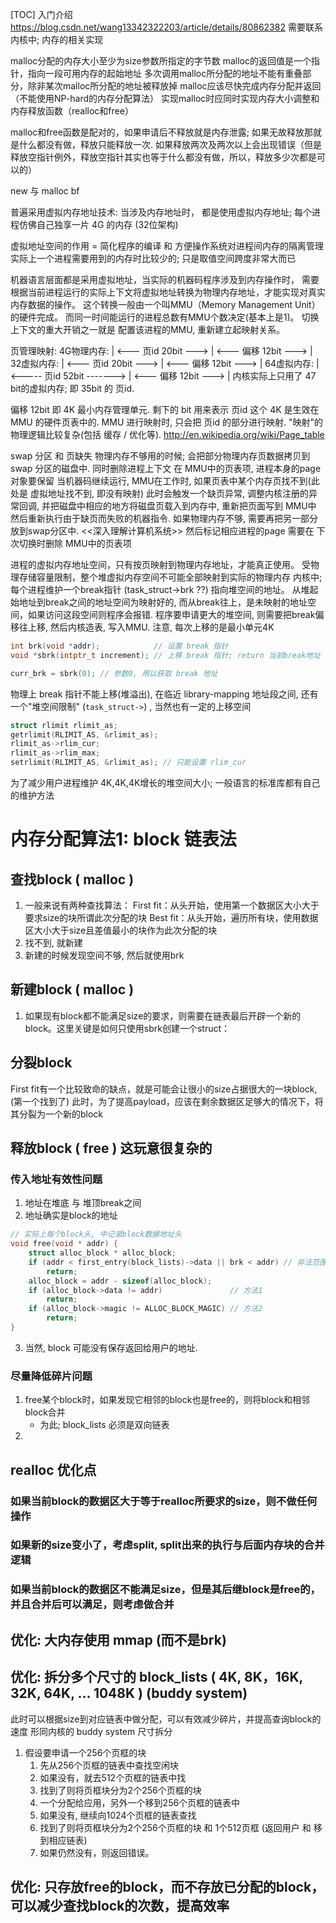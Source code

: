 [TOC]
入门介绍 https://blog.csdn.net/wang13342322203/article/details/80862382
需要联系内核中; 内存的相关实现


malloc分配的内存大小至少为size参数所指定的字节数
malloc的返回值是一个指针，指向一段可用内存的起始地址
多次调用malloc所分配的地址不能有重叠部分，除非某次malloc所分配的地址被释放掉
malloc应该尽快完成内存分配并返回（不能使用NP-hard的内存分配算法）
实现malloc时应同时实现内存大小调整和内存释放函数（realloc和free）

malloc和free函数是配对的，如果申请后不释放就是内存泄露;
如果无故释放那就是什么都没有做，释放只能释放一次.
如果释放两次及两次以上会出现错误（但是释放空指针例外，释放空指针其实也等于什么都没有做，所以，释放多少次都是可以的）


new 与 malloc bf

普遍采用虚拟内存地址技术:
当涉及内存地址时， 都是使用虚拟内存地址;
每个进程仿佛自己独享一片 4G 的内存 (32位架构)

虚拟地址空间的作用 = 简化程序的编译  和 方便操作系统对进程间内存的隔离管理
实际上一个进程需要用到的内存时比较少的; 只是取值空间跨度非常大而已


机器语言层面都是采用虚拟地址，当实际的机器码程序涉及到内存操作时，
需要根据当前进程运行的实际上下文将虚拟地址转换为物理内存地址，才能实现对真实内存数据的操作。
这个转换一般由一个叫MMU（Memory Management Unit）的硬件完成。
而同一时间能运行的进程总数有MMU个数决定(基本上是1)。
切换上下文的重大开销之一就是 配置该进程的MMU, 重新建立起映射关系。



页管理映射:
4G物理内存:       | <--- 页id  20bit ---> | <--- 偏移 12bit ---> |
32虚拟内存:       | <--- 页id  20bit ---> | <--- 偏移 12bit ---> |
64虚拟内存: | <----- 页id  52bit -------> | <--- 偏移 12bit ---> |
内核实际上只用了 47 bit的虚拟内存; 即 35bit 的 页id.

偏移 12bit 即 4K 最小内存管理单元. 剩下的 bit 用来表示 页id
这个 4K 是生效在 MMU 的硬件页表中的. MMU 进行映射时, 只会把 页id 的部分进行映射.
"映射"的物理逻辑比较复杂(包括 缓存 / 优化等). http://en.wikipedia.org/wiki/Page_table

swap 分区 和 页缺失
物理内存不够用的时候; 会把部分物理内存页数据拷贝到 swap 分区的磁盘中.
同时删除进程上下文 在 MMU中的页表项, 进程本身的page对象要保留
当机器码继续运行, MMU在工作时, 如果页表中某个内存页找不到(此处是 虚拟地址找不到, 即没有映射)
此时会触发一个缺页异常, 调整内核注册的异常回调,
并把磁盘中相应的地方将磁盘页载入到内存中, 重新把页面写到 MMU中
然后重新执行由于缺页而失败的机器指令.
如果物理内存不够, 需要再把另一部分放到swap分区中. <<深入理解计算机系统>>
然后标记相应进程的page 需要在 下次切换时删除 MMU中的页表项



进程的虚拟内存地址空间，只有按页映射到物理内存地址，才能真正使用。
受物理存储容量限制，整个堆虚拟内存空间不可能全部映射到实际的物理内存
内核中; 每个进程维护一个break指针 (task_struct->brk ??) 指向堆空间的地址。
从堆起始地址到break之间的地址空间为映射好的,
而从break往上，是未映射的地址空间，如果访问这段空间则程序会报错.
程序要申请更大的堆空间, 则需要把break偏移往上移, 然后内核造表, 写入MMU.
注意, 每次上移的是最小单元4K
```c++
int brk(void *addr);            // 设置 break 指针
void *sbrk(intptr_t increment); // 上移 break 指针; return 当前break地址

curr_brk = sbrk(0); // 参数0, 用以获取 break 地址
```
物理上 break 指针不能上移(堆溢出), 在临近 library-mapping 地址段之间, 
还有一个"堆空间限制" (`task_struct->`) , 当然也有一定的上移空间
```c++
struct rlimit rlimit_as;
getrlimit(RLIMIT_AS, &rlimit_as);
rlimit_as->rlim_cur;
rlimit_as->rlim_max;
setrlimit(RLIMIT_AS, &rlimit_as); // 只能设置 rlim_cur
```
为了减少用户进程维护 4K,4K,4K增长的堆空间大小; 一般语言的标准库都有自己的维护方法

# 内存分配算法1: block 链表法
## 查找block ( malloc )
1. 一般来说有两种查找算法：
First fit：从头开始，使用第一个数据区大小大于要求size的块所谓此次分配的块
Best fit：从头开始，遍历所有块，使用数据区大小大于size且差值最小的块作为此次分配的块
2. 找不到, 就新建
3. 新建的时候发现空间不够, 然后就使用brk

## 新建block ( malloc )
1. 如果现有block都不能满足size的要求，则需要在链表最后开辟一个新的block。这里关键是如何只使用sbrk创建一个struct：

## 分裂block
First fit有一个比较致命的缺点，就是可能会让很小的size占据很大的一块block, (第一个找到了)
此时，为了提高payload，应该在剩余数据区足够大的情况下，将其分裂为一个新的block

## 释放block ( free ) 这玩意很复杂的
### 传入地址有效性问题
1. 地址在堆底 与 堆顶break之间
2. 地址确实是block的地址
```c++
// 实际上每个block头, 中记录block数据地址头
void free(void * addr) {
    struct alloc_block * alloc_block;
    if (addr < first_entry(block_lists)->data || brk < addr) // 非法范围
        return;
    alloc_block = addr - sizeof(alloc_block);
    if (alloc_block->data != addr)               // 方法1
        return;
    if (alloc_block->magic != ALLOC_BLOCK_MAGIC) // 方法2
        return;
}
```
3. 当然, block 可能没有保存返回给用户的地址.

### 尽量降低碎片问题
1. free某个block时，如果发现它相邻的block也是free的，则将block和相邻block合并
    + 为此; block_lists 必须是双向链表
2. 

## realloc 优化点
### 如果当前block的数据区大于等于realloc所要求的size，则不做任何操作
### 如果新的size变小了，考虑split, split出来的执行与后面内存块的合并逻辑
### 如果当前block的数据区不能满足size，但是其后继block是free的，并且合并后可以满足，则考虑做合并

## 优化: 大内存使用 mmap (而不是brk)
## 优化: 拆分多个尺寸的 block_lists ( 4K, 8K，16K, 32K, 64K, ... 1048K ) (buddy system)
此时可以根据size到对应链表中做分配，可以有效减少碎片，并提高查询block的速度
形同内核的 buddy system
尺寸拆分
1. 假设要申请一个256个页框的块
    1. 先从256个页框的链表中查找空闲块
    2. 如果没有，就去512个页框的链表中找
    3. 找到了则将页框块分为2个256个页框的块
    4. 一个分配给应用，另外一个移到256个页框的链表中
    5. 如果没有, 继续向1024个页框的链表查找
    6. 找到了则将页框块分为2个256个页框的块 和 1个512页框 (返回用户 和 移到相应链表)
    7. 如果仍然没有，则返回错误。

## 优化: 只存放free的block，而不存放已分配的block，可以减少查找block的次数，提高效率












